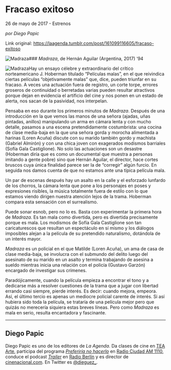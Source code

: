 # Fracaso exitoso



26 de mayo de 2017 - Estrenos

_por Diego Papic_

Link original: https://laagenda.tumblr.com/post/161099116605/fracaso-exitoso

![Madraza](https://64.media.tumblr.com/5cc98e7014274c3b21035a9379958252/tumblr_inline_pjzz0rhz1Y1t6q87u_500.jpg)### *Madraza*, de Hernán Aguilar (Argentina, 2017) ‘94

![Madraza](https://64.media.tumblr.com/5cc98e7014274c3b21035a9379958252/tumblr_inline_pjzz0rhz1Y1t6q87u_400.jpg)Hay un ensayo célebre y extraordinario del crítico norteamericano J. Hoberman titulado “Películas malas”, en el que reivindica ciertas películas “objetivamente malas” que, dice, pueden triunfar en su fracaso. A veces una actuación fuera de registro, un corte torpe, errores groseros de continuidad o berretadas varias pueden resultar atractivos porque dejan en evidencia el artificio del cine y nos ponen en un estado de alerta, nos sacan de la pasividad, nos interpelan.

Pensaba en eso durante los primeros minutos de *Madraza*. Después de una introducción en la que vemos las manos de una señora (ajadas, uñas pintadas, anillos) manipulando un arma en cámara lenta y con mucho detalle, pasamos a una escena pretendidamente costumbrista: una cocina de clase media-baja en la que una señora gorda y morocha alimentada a harinas (Loren Acuña) discute con su marido también gordo y machista (Gabriel Almirón) y con una chica joven con exagerados modismos barriales (Sofía Gala Castiglione). No solo las actuaciones son un desastre (Hoberman diría que es como un documental que muestra a personas imitando a gente pobre) sino que Hernán Aguilar, el director, hace cortes bruscos cuya única finalidad parece ser la de “corregir” algún furcio. En seguida nos damos cuenta de que no estamos ante una típica película mala.

Un par de escenas después hay un asalto en la calle y el esforzado lunfardo de los chorros, la cámara lenta que pone a los personajes en poses y expresiones risibles, la música totalmente fuera de estilo con lo que estamos viendo dirigen nuestra atención lejos de la trama. Hoberman compara esta sensación con el surrealismo.

Puede sonar esnob, pero no lo es. Basta con experimentar la primera hora de *Madraza*. Es tan mala como divertida, pero es divertida precisamente porque es mala. Los modismos de Sofía Gala Castiglione son tan caricaturescos que resultan un espectáculo en sí mismo y los diálogos imposibles alejan a la película de su pretendido naturalismo, dotándola de un interés mayor.

*Madraza* es un policial en el que Matilde (Loren Acuña), un ama de casa de clase media-baja, se involucra con el submundo del delito luego del asesinato de su marido en un asalto y termina trabajando de asesina a sueldo mientras inicia una relación con el policía (Gustavo Garzón) encargado de investigar sus crímenes.

Paradójicamente, cuando la película empieza a encontrar el tono y a dedicarse más a resolver cuestiones de la trama que a jugar con libertad errando casi siempre, pierde interés. Es decir: cuando mejora, empeora. Así, el último tercio es apenas un mediocre policial carente de interés. Si así hubiera sido toda la película, se trataría de una película mejor pero que quizás no merecería siquiera estas breves líneas. Pero como *Madraza* es mala en serio, resulta encantadora y fascinante.

  




---

 Diego Papic
------------

 Diego Papic es uno de los editores de *La Agenda*. Da clases de cine en [TEA Arte](http://tea-arte.com.ar/), participa del programa *[Preferiría no hacerlo](http://preferiria-no-hacerlo.tumblr.com/)* en [Radio Ciudad AM 1110](http://www.buenosaires.gob.ar/radiociudad), conduce el podcast *[Trailer](http://www.radioberlin.com.ar/programas/trailer)* en [Radio Berlín](http://www.radioberlin.com.ar/) y es director de [cinenacional.com](http://www.cinenacional.com/). En Twitter es [@dieguez\_](https://twitter.com/dieguez_). 

